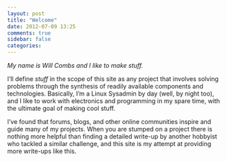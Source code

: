 ```yaml
---
layout: post
title: "Welcome"
date: 2012-07-09 13:25
comments: true
sidebar: false
categories: 
---
```

*My name is Will Combs and I like to make stuff.*
<!-- more -->

I’ll define <em>stuff</em> in the scope of this site as any project that involves solving problems through the synthesis of readily available components and technologies. Basically, I’m a Linux Sysadmin by day (well, by night too), and I like to work with electronics and programming in my spare time, with the ultimate goal of making cool stuff.

I’ve found that forums, blogs, and other online communities inspire and guide many of my projects. When you are stumped on a project there is nothing more helpful than finding a detailed write-up by another hobbyist who tackled a similar challenge, and this site is my attempt at providing more write-ups like this.
